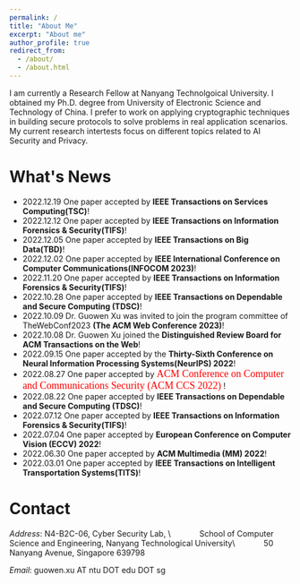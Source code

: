 ```yaml
---
permalink: /
title: "About Me"
excerpt: "About me"
author_profile: true
redirect_from: 
  - /about/
  - /about.html
---
```


 I am currently a Research  Fellow at Nanyang Technolgoical University. I obtained my Ph.D. degree from University of Electronic Science and Technology of China. I prefer to work on applying cryptographic techniques in building secure protocols to solve problems in real application scenarios. My current research intertests focus on different topics related to AI Security and Privacy.


What's News
======
- 2022.12.19 One paper accepted by **IEEE Transactions on Services Computing(TSC)**!
- 2022.12.12 One paper accepted by **IEEE Transactions on Information Forensics & Security(TIFS)**!
- 2022.12.05 One paper accepted by **IEEE Transactions on Big Data(TBD)**!
- 2022.12.02 One paper accepted by **IEEE International Conference on Computer Communications(INFOCOM 2023)**!
- 2022.11.20 One paper accepted by **IEEE Transactions on Information Forensics & Security(TIFS)**!
- 2022.10.28 One paper  accepted by **IEEE Transactions on Dependable and Secure Computing (TDSC)**!
- 2022.10.09 Dr. Guowen Xu was invited to join the program committee of TheWebConf2023 **(The ACM
Web Conference 2023)**!
- 2022.10.08 Dr. Guowen Xu joined the **Distinguished Review Board for ACM Transactions on the Web**!
- 2022.09.15 One paper  accepted by the **Thirty-Sixth Conference on Neural Information Processing Systems(NeurIPS) 2022**! 
- 2022.08.27 One paper  accepted by <font face="Times New Roman" color=red size=4> ACM Conference on Computer and Communications Security (ACM CCS
2022)</font> !
- 2022.08.22 One paper  accepted by **IEEE Transactions on Dependable and Secure Computing (TDSC)**!
- 2022.07.12 One paper accepted by **IEEE Transactions on Information Forensics & Security(TIFS)**!
- 2022.07.04 One paper accepted by **European Conference on Computer Vision (ECCV) 2022**!
- 2022.06.30 One paper accepted by **ACM Multimedia (MM) 2022**! 
- 2022.03.01 One paper accepted by **IEEE Transactions on Intelligent Transportation Systems(TITS)**!



Contact
======
*Address*: N4-B2C-06, Cyber Security Lab, \\
&nbsp;&nbsp;&nbsp;&nbsp;&nbsp;&nbsp;&nbsp;&nbsp;&nbsp;&nbsp;&nbsp;
School of Computer Science and Engineering, Nanyang Technological University\\
&nbsp;&nbsp;&nbsp;&nbsp;&nbsp;&nbsp;&nbsp;&nbsp;&nbsp;&nbsp;&nbsp;
50 Nanyang Avenue, Singapore 639798

*Email*: guowen.xu AT ntu DOT edu DOT sg


